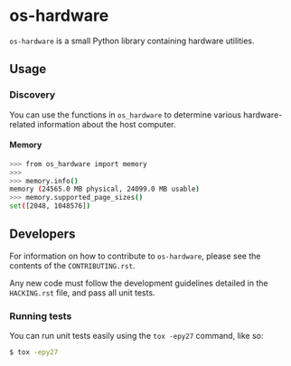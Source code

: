 # os-hardware

`os-hardware` is a small Python library containing hardware utilities.

## Usage

### Discovery

You can use the functions in `os_hardware` to determine various
hardware-related information about the host computer.

#### Memory

```bash
>>> from os_hardware import memory
>>> 
>>> memory.info()
memory (24565.0 MB physical, 24099.0 MB usable)
>>> memory.supported_page_sizes()
set([2048, 1048576])
```

## Developers

For information on how to contribute to `os-hardware`, please see the contents of
the `CONTRIBUTING.rst`.

Any new code must follow the development guidelines detailed in the `HACKING.rst`
file, and pass all unit tests.

### Running tests

You can run unit tests easily using the `tox -epy27` command, like so:

```bash
$ tox -epy27
```

